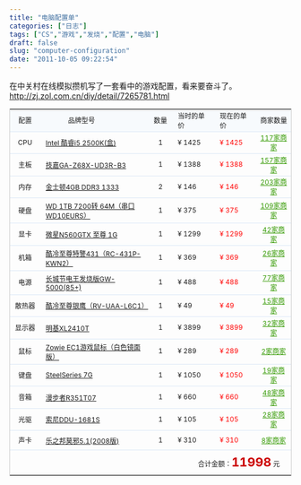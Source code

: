 ```yaml
---
title: "电脑配置单"
categories: ["日志"]
tags: ["CS","游戏","发烧","配置","电脑"]
draft: false
slug: "computer-configuration"
date: "2011-10-05 09:22:54"
---
```


在中关村在线模拟攒机写了一套看中的游戏配置，看来要奋斗了。
<a href="http://zj.zol.com.cn/diy/detail/7265781.html" title="ZOL模拟攒机" target="_blank">http://zj.zol.com.cn/diy/detail/7265781.html</a><DIV>
<TABLE style="BORDER-BOTTOM: #cccccc 1px solid; BORDER-LEFT: #cccccc 1px solid; FONT-SIZE: 12px; BORDER-TOP: #cccccc 1px solid; BORDER-RIGHT: #cccccc 1px solid" id=copyTbl cellSpacing=1>
<TBODY>
<TR>
<TD style="BACKGROUND: #f7fafd; HEIGHT: 30px; FONT-WEIGHT: normal" align=middle>配置</TD>
<TD style="PADDING-LEFT: 50px; BACKGROUND: #f7fafd; FONT-WEIGHT: normal" align=left>品牌型号</TD>
<TD style="TEXT-ALIGN: center; BACKGROUND: #f7fafd; FONT-WEIGHT: normal" align=middle>数量</TD>
<TD style="TEXT-ALIGN: left; PADDING-LEFT: 10px; BACKGROUND: #f7fafd; FONT-WEIGHT: normal" align=left>当时的单价</TD>
<TD style="TEXT-ALIGN: left; PADDING-LEFT: 10px; BACKGROUND: #f7fafd; FONT-WEIGHT: normal" align=left>现在的单价</TD>
<TD style="TEXT-ALIGN: center; BACKGROUND: #f7fafd; FONT-WEIGHT: normal" class=isbuy align=middle>商家数量</TD></TR>
<TR>
<TD style="TEXT-ALIGN: center; WIDTH: 60px; HEIGHT: 35px; BORDER-TOP: #dbe8f7 1px solid" align=middle>CPU</TD>
<TD style="PADDING-BOTTOM: 5px; PADDING-LEFT: 10px; WIDTH: 300px; PADDING-RIGHT: 0px; HEIGHT: 35px; BORDER-TOP: #dbe8f7 1px solid; PADDING-TOP: 5px" align=left><A href="http://detail.zol.com.cn/cpu/index253836.shtml" target=_blank>Intel 酷睿i5 2500K(盒)</A></TD>
<TD style="TEXT-ALIGN: center; WIDTH: 50px; HEIGHT: 35px; BORDER-TOP: #dbe8f7 1px solid" align=middle>1</TD>
<TD style="TEXT-ALIGN: left; PADDING-LEFT: 10px; WIDTH: 90px; HEIGHT: 35px; BORDER-TOP: #dbe8f7 1px solid" align=left><SPAN style="FONT: 12px arial">¥</SPAN> 1425</TD>
<TD style="TEXT-ALIGN: left; PADDING-LEFT: 10px; WIDTH: 90px; HEIGHT: 35px; COLOR: #ff0000; BORDER-TOP: #dbe8f7 1px solid" align=left><SPAN style="FONT: 12px arial">¥</SPAN> 1425</TD>
<TD style="TEXT-ALIGN: center; WIDTH: 80px; HEIGHT: 35px; COLOR: #339900; BORDER-TOP: #dbe8f7 1px solid" align=middle><A style="COLOR: #339900" href="http://detail.zol.com.cn/254/253836/price.shtml" target=_blank>117家商家</A></TD></TR>
<TR>
<TD style="TEXT-ALIGN: center; WIDTH: 60px; HEIGHT: 35px; BORDER-TOP: #dbe8f7 1px solid" align=middle>主板</TD>
<TD style="PADDING-BOTTOM: 5px; PADDING-LEFT: 10px; WIDTH: 300px; PADDING-RIGHT: 0px; HEIGHT: 35px; BORDER-TOP: #dbe8f7 1px solid; PADDING-TOP: 5px" align=left><A href="http://detail.zol.com.cn/motherboard/index284051.shtml" target=_blank>技嘉GA-Z68X-UD3R-B3</A></TD>
<TD style="TEXT-ALIGN: center; WIDTH: 50px; HEIGHT: 35px; BORDER-TOP: #dbe8f7 1px solid" align=middle>1</TD>
<TD style="TEXT-ALIGN: left; PADDING-LEFT: 10px; WIDTH: 90px; HEIGHT: 35px; BORDER-TOP: #dbe8f7 1px solid" align=left><SPAN style="FONT: 12px arial">¥</SPAN> 1388</TD>
<TD style="TEXT-ALIGN: left; PADDING-LEFT: 10px; WIDTH: 90px; HEIGHT: 35px; COLOR: #ff0000; BORDER-TOP: #dbe8f7 1px solid" align=left><SPAN style="FONT: 12px arial">¥</SPAN> 1388</TD>
<TD style="TEXT-ALIGN: center; WIDTH: 80px; HEIGHT: 35px; COLOR: #339900; BORDER-TOP: #dbe8f7 1px solid" align=middle><A style="COLOR: #339900" href="http://detail.zol.com.cn/285/284051/price.shtml" target=_blank>157家商家</A></TD></TR>
<TR>
<TD style="TEXT-ALIGN: center; WIDTH: 60px; HEIGHT: 35px; BORDER-TOP: #dbe8f7 1px solid" align=middle>内存</TD>
<TD style="PADDING-BOTTOM: 5px; PADDING-LEFT: 10px; WIDTH: 300px; PADDING-RIGHT: 0px; HEIGHT: 35px; BORDER-TOP: #dbe8f7 1px solid; PADDING-TOP: 5px" align=left><A href="http://detail.zol.com.cn/memory/index247480.shtml" target=_blank>金士顿4GB DDR3 1333</A></TD>
<TD style="TEXT-ALIGN: center; WIDTH: 50px; HEIGHT: 35px; BORDER-TOP: #dbe8f7 1px solid" align=middle>2</TD>
<TD style="TEXT-ALIGN: left; PADDING-LEFT: 10px; WIDTH: 90px; HEIGHT: 35px; BORDER-TOP: #dbe8f7 1px solid" align=left><SPAN style="FONT: 12px arial">¥</SPAN> 146</TD>
<TD style="TEXT-ALIGN: left; PADDING-LEFT: 10px; WIDTH: 90px; HEIGHT: 35px; COLOR: #ff0000; BORDER-TOP: #dbe8f7 1px solid" align=left><SPAN style="FONT: 12px arial">¥</SPAN> 146</TD>
<TD style="TEXT-ALIGN: center; WIDTH: 80px; HEIGHT: 35px; COLOR: #339900; BORDER-TOP: #dbe8f7 1px solid" align=middle><A style="COLOR: #339900" href="http://detail.zol.com.cn/248/247480/price.shtml" target=_blank>203家商家</A></TD></TR>
<TR>
<TD style="TEXT-ALIGN: center; WIDTH: 60px; HEIGHT: 35px; BORDER-TOP: #dbe8f7 1px solid" align=middle>硬盘</TD>
<TD style="PADDING-BOTTOM: 5px; PADDING-LEFT: 10px; WIDTH: 300px; PADDING-RIGHT: 0px; HEIGHT: 35px; BORDER-TOP: #dbe8f7 1px solid; PADDING-TOP: 5px" align=left><A href="http://detail.zol.com.cn/hard_drives/index278621.shtml" target=_blank>WD 1TB 7200转 64M（串口WD10EURS）</A></TD>
<TD style="TEXT-ALIGN: center; WIDTH: 50px; HEIGHT: 35px; BORDER-TOP: #dbe8f7 1px solid" align=middle>1</TD>
<TD style="TEXT-ALIGN: left; PADDING-LEFT: 10px; WIDTH: 90px; HEIGHT: 35px; BORDER-TOP: #dbe8f7 1px solid" align=left><SPAN style="FONT: 12px arial">¥</SPAN> 375</TD>
<TD style="TEXT-ALIGN: left; PADDING-LEFT: 10px; WIDTH: 90px; HEIGHT: 35px; COLOR: #ff0000; BORDER-TOP: #dbe8f7 1px solid" align=left><SPAN style="FONT: 12px arial">¥</SPAN> 375</TD>
<TD style="TEXT-ALIGN: center; WIDTH: 80px; HEIGHT: 35px; COLOR: #339900; BORDER-TOP: #dbe8f7 1px solid" align=middle><A style="COLOR: #339900" href="http://detail.zol.com.cn/279/278621/price.shtml" target=_blank>109家商家</A></TD></TR>
<TR>
<TD style="TEXT-ALIGN: center; WIDTH: 60px; HEIGHT: 35px; BORDER-TOP: #dbe8f7 1px solid" align=middle>显卡</TD>
<TD style="PADDING-BOTTOM: 5px; PADDING-LEFT: 10px; WIDTH: 300px; PADDING-RIGHT: 0px; HEIGHT: 35px; BORDER-TOP: #dbe8f7 1px solid; PADDING-TOP: 5px" align=left><A href="http://detail.zol.com.cn/vga/index294655.shtml" target=_blank>微星N560GTX 至尊 1G</A></TD>
<TD style="TEXT-ALIGN: center; WIDTH: 50px; HEIGHT: 35px; BORDER-TOP: #dbe8f7 1px solid" align=middle>1</TD>
<TD style="TEXT-ALIGN: left; PADDING-LEFT: 10px; WIDTH: 90px; HEIGHT: 35px; BORDER-TOP: #dbe8f7 1px solid" align=left><SPAN style="FONT: 12px arial">¥</SPAN> 1299</TD>
<TD style="TEXT-ALIGN: left; PADDING-LEFT: 10px; WIDTH: 90px; HEIGHT: 35px; COLOR: #ff0000; BORDER-TOP: #dbe8f7 1px solid" align=left><SPAN style="FONT: 12px arial">¥</SPAN> 1299</TD>
<TD style="TEXT-ALIGN: center; WIDTH: 80px; HEIGHT: 35px; COLOR: #339900; BORDER-TOP: #dbe8f7 1px solid" align=middle><A style="COLOR: #339900" href="http://detail.zol.com.cn/295/294655/price.shtml" target=_blank>42家商家</A></TD></TR>
<TR>
<TD style="TEXT-ALIGN: center; WIDTH: 60px; HEIGHT: 35px; BORDER-TOP: #dbe8f7 1px solid" align=middle>机箱</TD>
<TD style="PADDING-BOTTOM: 5px; PADDING-LEFT: 10px; WIDTH: 300px; PADDING-RIGHT: 0px; HEIGHT: 35px; BORDER-TOP: #dbe8f7 1px solid; PADDING-TOP: 5px" align=left><A href="http://detail.zol.com.cn/case/index297052.shtml" target=_blank>酷冷至尊特警431（RC-431P-KWN2）</A></TD>
<TD style="TEXT-ALIGN: center; WIDTH: 50px; HEIGHT: 35px; BORDER-TOP: #dbe8f7 1px solid" align=middle>1</TD>
<TD style="TEXT-ALIGN: left; PADDING-LEFT: 10px; WIDTH: 90px; HEIGHT: 35px; BORDER-TOP: #dbe8f7 1px solid" align=left><SPAN style="FONT: 12px arial">¥</SPAN> 369</TD>
<TD style="TEXT-ALIGN: left; PADDING-LEFT: 10px; WIDTH: 90px; HEIGHT: 35px; COLOR: #ff0000; BORDER-TOP: #dbe8f7 1px solid" align=left><SPAN style="FONT: 12px arial">¥</SPAN> 369</TD>
<TD style="TEXT-ALIGN: center; WIDTH: 80px; HEIGHT: 35px; COLOR: #339900; BORDER-TOP: #dbe8f7 1px solid" align=middle><A style="COLOR: #339900" href="http://detail.zol.com.cn/298/297052/price.shtml" target=_blank>26家商家</A></TD></TR>
<TR>
<TD style="TEXT-ALIGN: center; WIDTH: 60px; HEIGHT: 35px; BORDER-TOP: #dbe8f7 1px solid" align=middle>电源</TD>
<TD style="PADDING-BOTTOM: 5px; PADDING-LEFT: 10px; WIDTH: 300px; PADDING-RIGHT: 0px; HEIGHT: 35px; BORDER-TOP: #dbe8f7 1px solid; PADDING-TOP: 5px" align=left><A href="http://detail.zol.com.cn/power/index195075.shtml" target=_blank>长城节电王发烧版GW-5000(85+)</A></TD>
<TD style="TEXT-ALIGN: center; WIDTH: 50px; HEIGHT: 35px; BORDER-TOP: #dbe8f7 1px solid" align=middle>1</TD>
<TD style="TEXT-ALIGN: left; PADDING-LEFT: 10px; WIDTH: 90px; HEIGHT: 35px; BORDER-TOP: #dbe8f7 1px solid" align=left><SPAN style="FONT: 12px arial">¥</SPAN> 488</TD>
<TD style="TEXT-ALIGN: left; PADDING-LEFT: 10px; WIDTH: 90px; HEIGHT: 35px; COLOR: #ff0000; BORDER-TOP: #dbe8f7 1px solid" align=left><SPAN style="FONT: 12px arial">¥</SPAN> 488</TD>
<TD style="TEXT-ALIGN: center; WIDTH: 80px; HEIGHT: 35px; COLOR: #339900; BORDER-TOP: #dbe8f7 1px solid" align=middle><A style="COLOR: #339900" href="http://detail.zol.com.cn/196/195075/price.shtml" target=_blank>77家商家</A></TD></TR>
<TR>
<TD style="TEXT-ALIGN: center; WIDTH: 60px; HEIGHT: 35px; BORDER-TOP: #dbe8f7 1px solid" align=middle>散热器</TD>
<TD style="PADDING-BOTTOM: 5px; PADDING-LEFT: 10px; WIDTH: 300px; PADDING-RIGHT: 0px; HEIGHT: 35px; BORDER-TOP: #dbe8f7 1px solid; PADDING-TOP: 5px" align=left><A href="http://detail.zol.com.cn/cooling_product/index247532.shtml" target=_blank>酷冷至尊银鹰（RV-UAA-L6C1）</A></TD>
<TD style="TEXT-ALIGN: center; WIDTH: 50px; HEIGHT: 35px; BORDER-TOP: #dbe8f7 1px solid" align=middle>1</TD>
<TD style="TEXT-ALIGN: left; PADDING-LEFT: 10px; WIDTH: 90px; HEIGHT: 35px; BORDER-TOP: #dbe8f7 1px solid" align=left><SPAN style="FONT: 12px arial">¥</SPAN> 49</TD>
<TD style="TEXT-ALIGN: left; PADDING-LEFT: 10px; WIDTH: 90px; HEIGHT: 35px; COLOR: #ff0000; BORDER-TOP: #dbe8f7 1px solid" align=left><SPAN style="FONT: 12px arial">¥</SPAN> 49</TD>
<TD style="TEXT-ALIGN: center; WIDTH: 80px; HEIGHT: 35px; COLOR: #339900; BORDER-TOP: #dbe8f7 1px solid" align=middle><A style="COLOR: #339900" href="http://detail.zol.com.cn/248/247532/price.shtml" target=_blank>15家商家</A></TD></TR>
<TR>
<TD style="TEXT-ALIGN: center; WIDTH: 60px; HEIGHT: 35px; BORDER-TOP: #dbe8f7 1px solid" align=middle>显示器</TD>
<TD style="PADDING-BOTTOM: 5px; PADDING-LEFT: 10px; WIDTH: 300px; PADDING-RIGHT: 0px; HEIGHT: 35px; BORDER-TOP: #dbe8f7 1px solid; PADDING-TOP: 5px" align=left><A href="http://detail.zol.com.cn/lcd/index261290.shtml" target=_blank>明基XL2410T</A></TD>
<TD style="TEXT-ALIGN: center; WIDTH: 50px; HEIGHT: 35px; BORDER-TOP: #dbe8f7 1px solid" align=middle>1</TD>
<TD style="TEXT-ALIGN: left; PADDING-LEFT: 10px; WIDTH: 90px; HEIGHT: 35px; BORDER-TOP: #dbe8f7 1px solid" align=left><SPAN style="FONT: 12px arial">¥</SPAN> 3899</TD>
<TD style="TEXT-ALIGN: left; PADDING-LEFT: 10px; WIDTH: 90px; HEIGHT: 35px; COLOR: #ff0000; BORDER-TOP: #dbe8f7 1px solid" align=left><SPAN style="FONT: 12px arial">¥</SPAN> 3899</TD>
<TD style="TEXT-ALIGN: center; WIDTH: 80px; HEIGHT: 35px; COLOR: #339900; BORDER-TOP: #dbe8f7 1px solid" align=middle><A style="COLOR: #339900" href="http://detail.zol.com.cn/262/261290/price.shtml" target=_blank>32家商家</A></TD></TR>
<TR>
<TD style="TEXT-ALIGN: center; WIDTH: 60px; HEIGHT: 35px; BORDER-TOP: #dbe8f7 1px solid" align=middle>鼠标</TD>
<TD style="PADDING-BOTTOM: 5px; PADDING-LEFT: 10px; WIDTH: 300px; PADDING-RIGHT: 0px; HEIGHT: 35px; BORDER-TOP: #dbe8f7 1px solid; PADDING-TOP: 5px" align=left><A href="http://detail.zol.com.cn/mice/index256159.shtml" target=_blank>Zowie EC1游戏鼠标（白色镜面版）</A></TD>
<TD style="TEXT-ALIGN: center; WIDTH: 50px; HEIGHT: 35px; BORDER-TOP: #dbe8f7 1px solid" align=middle>1</TD>
<TD style="TEXT-ALIGN: left; PADDING-LEFT: 10px; WIDTH: 90px; HEIGHT: 35px; BORDER-TOP: #dbe8f7 1px solid" align=left><SPAN style="FONT: 12px arial">¥</SPAN> 289</TD>
<TD style="TEXT-ALIGN: left; PADDING-LEFT: 10px; WIDTH: 90px; HEIGHT: 35px; COLOR: #ff0000; BORDER-TOP: #dbe8f7 1px solid" align=left><SPAN style="FONT: 12px arial">¥</SPAN> 289</TD>
<TD style="TEXT-ALIGN: center; WIDTH: 80px; HEIGHT: 35px; COLOR: #339900; BORDER-TOP: #dbe8f7 1px solid" align=middle><A style="COLOR: #339900" href="http://detail.zol.com.cn/257/256159/price.shtml" target=_blank>2家商家</A></TD></TR>
<TR>
<TD style="TEXT-ALIGN: center; WIDTH: 60px; HEIGHT: 35px; BORDER-TOP: #dbe8f7 1px solid" align=middle>键盘</TD>
<TD style="PADDING-BOTTOM: 5px; PADDING-LEFT: 10px; WIDTH: 300px; PADDING-RIGHT: 0px; HEIGHT: 35px; BORDER-TOP: #dbe8f7 1px solid; PADDING-TOP: 5px" align=left><A href="http://detail.zol.com.cn/keyboard/index206867.shtml" target=_blank>SteelSeries 7G</A></TD>
<TD style="TEXT-ALIGN: center; WIDTH: 50px; HEIGHT: 35px; BORDER-TOP: #dbe8f7 1px solid" align=middle>1</TD>
<TD style="TEXT-ALIGN: left; PADDING-LEFT: 10px; WIDTH: 90px; HEIGHT: 35px; BORDER-TOP: #dbe8f7 1px solid" align=left><SPAN style="FONT: 12px arial">¥</SPAN> 1050</TD>
<TD style="TEXT-ALIGN: left; PADDING-LEFT: 10px; WIDTH: 90px; HEIGHT: 35px; COLOR: #ff0000; BORDER-TOP: #dbe8f7 1px solid" align=left><SPAN style="FONT: 12px arial">¥</SPAN> 1050</TD>
<TD style="TEXT-ALIGN: center; WIDTH: 80px; HEIGHT: 35px; COLOR: #339900; BORDER-TOP: #dbe8f7 1px solid" align=middle><A style="COLOR: #339900" href="http://detail.zol.com.cn/207/206867/price.shtml" target=_blank>19家商家</A></TD></TR>
<TR>
<TD style="TEXT-ALIGN: center; WIDTH: 60px; HEIGHT: 35px; BORDER-TOP: #dbe8f7 1px solid" align=middle>音箱</TD>
<TD style="PADDING-BOTTOM: 5px; PADDING-LEFT: 10px; WIDTH: 300px; PADDING-RIGHT: 0px; HEIGHT: 35px; BORDER-TOP: #dbe8f7 1px solid; PADDING-TOP: 5px" align=left><A href="http://detail.zol.com.cn/speaker/index179965.shtml" target=_blank>漫步者R351T07</A></TD>
<TD style="TEXT-ALIGN: center; WIDTH: 50px; HEIGHT: 35px; BORDER-TOP: #dbe8f7 1px solid" align=middle>1</TD>
<TD style="TEXT-ALIGN: left; PADDING-LEFT: 10px; WIDTH: 90px; HEIGHT: 35px; BORDER-TOP: #dbe8f7 1px solid" align=left><SPAN style="FONT: 12px arial">¥</SPAN> 660</TD>
<TD style="TEXT-ALIGN: left; PADDING-LEFT: 10px; WIDTH: 90px; HEIGHT: 35px; COLOR: #ff0000; BORDER-TOP: #dbe8f7 1px solid" align=left><SPAN style="FONT: 12px arial">¥</SPAN> 660</TD>
<TD style="TEXT-ALIGN: center; WIDTH: 80px; HEIGHT: 35px; COLOR: #339900; BORDER-TOP: #dbe8f7 1px solid" align=middle><A style="COLOR: #339900" href="http://detail.zol.com.cn/180/179965/price.shtml" target=_blank>48家商家</A></TD></TR>
<TR>
<TD style="TEXT-ALIGN: center; WIDTH: 60px; HEIGHT: 35px; BORDER-TOP: #dbe8f7 1px solid" align=middle>光驱</TD>
<TD style="PADDING-BOTTOM: 5px; PADDING-LEFT: 10px; WIDTH: 300px; PADDING-RIGHT: 0px; HEIGHT: 35px; BORDER-TOP: #dbe8f7 1px solid; PADDING-TOP: 5px" align=left><A href="http://detail.zol.com.cn/dvdrw/index225522.shtml" target=_blank>索尼DDU-1681S</A></TD>
<TD style="TEXT-ALIGN: center; WIDTH: 50px; HEIGHT: 35px; BORDER-TOP: #dbe8f7 1px solid" align=middle>1</TD>
<TD style="TEXT-ALIGN: left; PADDING-LEFT: 10px; WIDTH: 90px; HEIGHT: 35px; BORDER-TOP: #dbe8f7 1px solid" align=left><SPAN style="FONT: 12px arial">¥</SPAN> 105</TD>
<TD style="TEXT-ALIGN: left; PADDING-LEFT: 10px; WIDTH: 90px; HEIGHT: 35px; COLOR: #ff0000; BORDER-TOP: #dbe8f7 1px solid" align=left><SPAN style="FONT: 12px arial">¥</SPAN> 105</TD>
<TD style="TEXT-ALIGN: center; WIDTH: 80px; HEIGHT: 35px; COLOR: #339900; BORDER-TOP: #dbe8f7 1px solid" align=middle><A style="COLOR: #339900" href="http://detail.zol.com.cn/226/225522/price.shtml" target=_blank>28家商家</A></TD></TR>
<TR>
<TD style="TEXT-ALIGN: center; WIDTH: 60px; HEIGHT: 35px; BORDER-TOP: #dbe8f7 1px solid" align=middle>声卡</TD>
<TD style="PADDING-BOTTOM: 5px; PADDING-LEFT: 10px; WIDTH: 300px; PADDING-RIGHT: 0px; HEIGHT: 35px; BORDER-TOP: #dbe8f7 1px solid; PADDING-TOP: 5px" align=left><A href="http://detail.zol.com.cn/sound_card/index140744.shtml" target=_blank>乐之邦莫邪5.1(2008版)</A></TD>
<TD style="TEXT-ALIGN: center; WIDTH: 50px; HEIGHT: 35px; BORDER-TOP: #dbe8f7 1px solid" align=middle>1</TD>
<TD style="TEXT-ALIGN: left; PADDING-LEFT: 10px; WIDTH: 90px; HEIGHT: 35px; BORDER-TOP: #dbe8f7 1px solid" align=left><SPAN style="FONT: 12px arial">¥</SPAN> 310</TD>
<TD style="TEXT-ALIGN: left; PADDING-LEFT: 10px; WIDTH: 90px; HEIGHT: 35px; COLOR: #ff0000; BORDER-TOP: #dbe8f7 1px solid" align=left><SPAN style="FONT: 12px arial">¥</SPAN> 310</TD>
<TD style="TEXT-ALIGN: center; WIDTH: 80px; HEIGHT: 35px; COLOR: #339900; BORDER-TOP: #dbe8f7 1px solid" align=middle><A style="COLOR: #339900" href="http://detail.zol.com.cn/141/140744/price.shtml" target=_blank>8家商家</A></TD></TR>
<TR>
<TD style="TEXT-ALIGN: right; PADDING-RIGHT: 20px; HEIGHT: 45px; BORDER-TOP: #dbe8f7 1px solid" colSpan=10>合计金额：<SPAN style="COLOR: #cc0000; FONT-SIZE: 22px; FONT-WEIGHT: bold">11998</SPAN> 元</TD></TR></TBODY></TABLE></DIV><br />
